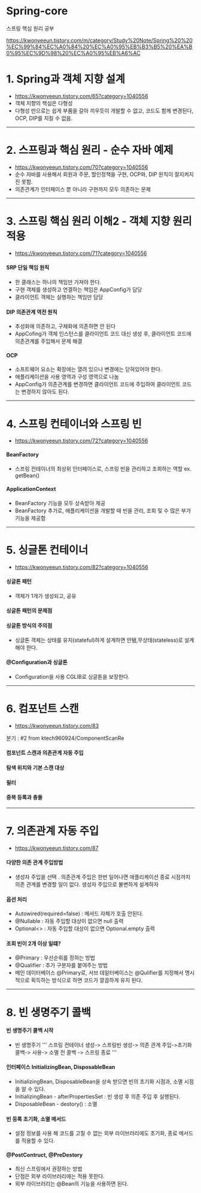# Spring-core
스프링 핵심 원리 공부 


https://kwonyeeun.tistory.com/m/category/Study%20Note/Spring%20%20%EC%99%84%EC%A0%84%20%EC%A0%95%EB%B3%B5%20%EA%B0%95%EC%9D%98%20%EC%A0%95%EB%A6%AC



# 1. Spring과 객체 지향 설계
 - https://kwonyeeun.tistory.com/65?category=1040556
 - 객체 지향의 핵심은 다형성
 - 다형성 만으로는 쉽게 부품을 갈아 끼우듯이 개발할 수 없고, 코드도 함께 변경된다, OCP, DIP를 지킬 수 없음.

---


# 2. 스프링과 핵심 원리 - 순수 자바 예제
 - https://kwonyeeun.tistory.com/70?category=1040556
 - 순수 자바를 사용해서 회원과 주문, 할인정책을 구현, OCP와, DIP 원칙이 잘지켜지진 못함. 
 - 의존관계가 인터페이스 뿐 아니라 구현까지 모두 의존하는 문제

---



# 3. 스프링 핵심 원리 이해2 - 객체 지향 원리 적용
 - https://kwonyeeun.tistory.com/71?category=1040556
 
 #### SRP 단일 책임 원칙 
  - 한 클래스는 하나의 책임만 가져야 한다.
  - 구현 객체를 생성하고 연결하는 책임은 AppConfig가 담당
  - 클라이언트 객체는 실행하는 책임만 담당


#### DIP 의존관계 역전 원칙
  - 추성화에 의존하고, 구체화에 의존하면 안 된다
  - AppCofing가 객체 인스턴스를 클라이언트 코드 대신 생성 후, 클라이언트 코드에 의존관계를 주입해서 문제 해결


#### OCP 
  - 소프트웨어 요소는 확장에는 열려 있으나 변경에는 닫혀있어야 한다.
  - 애플리케이션을 사용 영역과 구성 영역으로 나눔
  - AppConfig가 의존관계를 변경하면 클라이언트 코드에 주입하여 클라이언트 코드는 변경하지 않아도 된다.


---



# 4. 스프링 컨테이너와 스프링 빈
 - https://kwonyeeun.tistory.com/72?category=1040556
 
#### BeanFactory
  - 스프링 컨테이너의 최상위 인터페이스로, 스프링 빈을 관리하고 조회하는 역할 ex. getBean() 

#### ApplicationContext
  - BeanFactory 기능을 모두 상속받아 제공
  - BeanFactory 추가로, 애플리케이션을 개발할 때 빈을 관리, 조회 및 수 많은 부가 기능을 제공함


---


# 5. 싱글톤 컨테이너
  - https://kwonyeeun.tistory.com/82?category=1040556

   #### 싱글톤 패턴 
   - 객체가 1개가 생성되고, 공유
   #### 싱글톤 패턴의 문제점
   #### 싱글톤 방식의 주의점 
   - 싱글톤 객체는 상태를 유지(stateful)하게 설계하면 안됌,무상태(stateless)로 설계해야 한다.
   #### @Configuration과 싱글톤 
   - Configuration을 사용 CGLIB로 싱글톤을 보장한다.
   
   
---
# 6. 컴포넌트 스캔
   - https://kwonyeeun.tistory.com/83
   
   분기 : #2 from ktech960924/ComponentScanRe
   
  #### 컴포넌트 스캔과 의존관계 자동 주입
  #### 탐색 위치와 기본 스캔 대상
  #### 필터
  #### 중복 등록과 충돌
  
  
  
  ---
  # 7. 의존관계 자동 주입
   - https://kwonyeeun.tistory.com/87
   
  #### 다양한 의존 관계 주입방법
   - 생성자 주입을 선택 .  의존관계 주입은 한번 일어나면 애플리케이션 종료 시점까지 의존 관계를 변경할 일이 없다. 생성자 주입으로 불변하게 설계하자

  #### 옵션 처리
   - Autowired(required=false) : 메서드 자체가 호출 안된다.
   - @Nullable : 자동 주입할 대상이 없으면 null 출력
   - Optional<> : 자동 주입할 대상이 없으면 Optional.empty 출력


  #### 조회 빈이 2개 이상 일떄?
   - @Primary : 우선순위를 정하는 방법
   - @Qualifier :  추가 구분자를 붙여주는 방법
   - 메인 데이터베이스 @Primary로, 서브 데잍터베이스는 @Qulifier를 지정해서 명시적으로 획득하는 방식으로 하면 코드가 깔끔하게 유지 된다.


 ---
  # 8. 빈 생명주기 콜백
  #### 빈 생명주기 콜백 시작
   
   - 빈 생명주기 
   '''
   스프링 컨테이너 생성-> 스프링빈 생성-> 의존 관계 주입->초기화 콜백-> 사용-> 소멸 전 콜백 -> 스프링 종료
   '''

  #### 인터페이스 InitializingBean, DisposableBean
  - InitializingBean, DisposableBean을 상속 받으면 빈의 초기화 시점과, 소멸 시점을 알 수 있다.
  - InitializingBean - afterPropertiesSet : 빈 생성 후 의존 주입 후 실행된다.
  - DisposableBean - destory() : 소멸

  #### 빈 등록 초기화, 소멸 메서드
  - 설정 정보를 사용 해 코드를 고칠 수 없는 외부 라이브러리에도 초기화, 종료 메서드를 적용할 수 있다.
 
  #### @PostContruct, @PreDestory
  - 최신 스프링에서 권장하는 방법
  - 단점은 외부 라이브러리에는 적용 못한다.
  - 외부 라이브러리는 @Bean의 기능을 사용하면 된다.
   
